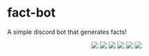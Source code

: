 # fact-bot
A simple discord bot that generates facts!



<p align="center">
  <a href="//github.com/ravost99/fact-bot/releases"><img src="https://img.shields.io/github/v/release/ravost99/fact-bot"></a>
  <a href="//github.com/ravost99/fact-bot/commits/main"><img src="https://img.shields.io/github/last-commit/ravost99/fact-bot"></a>
  <a href="//github.com/ravost99/fact-bot/releases"><img src="https://img.shields.io/github/downloads/ravost99/fact-bot/total"></a>
  <a href="//github.com/ravost99/fact-bot/blob/main/LICENSE.md"><img src="https://img.shields.io/github/license/ravost99/fact-bot"></a>
  <a href="//github.com/ravost99/fact-bot"><img src="https://img.shields.io/github/languages/code-size/ravost99/fact-bot"></a>
  <a href="//github.com/ravost99/fact-bot/issues"><img src="https://img.shields.io/github/issues-raw/ravost99/fact-bot"></a>
</p>
